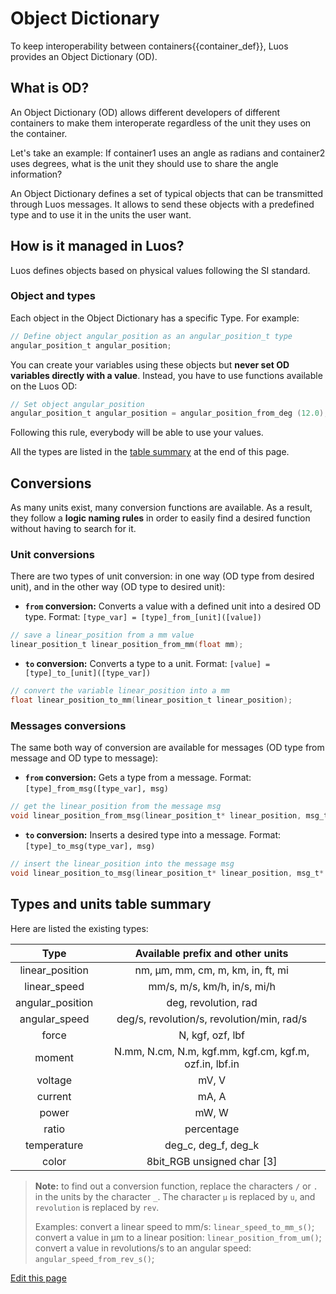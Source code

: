 # Object Dictionary
To keep interoperability between <span class="cust_tooltip">containers<span class="cust_tooltiptext">{{container_def}}</span></span>, Luos provides an Object Dictionary (OD).

## What is OD?
An Object Dictionary (OD) allows different developers of different containers to make them interoperate regardless of the unit they uses on the container.

Let's take an example: If container1 uses an angle as radians and container2 uses degrees, what is the unit they should use to share the angle information?

An Object Dictionary defines a set of typical objects that can be transmitted through Luos messages. It allows to send these objects with a predefined type and to use it in the units the user want.

## How is it managed in Luos?
Luos defines objects based on physical values following the SI standard.

### Object and types
Each object in the Object Dictionary has a specific Type. For example:
```c
// Define object angular_position as an angular_position_t type
angular_position_t angular_position; 
```

You can create your variables using these objects but **never set OD variables directly with a value**. Instead, you have to use functions available on the Luos OD:
```c
// Set object angular_position
angular_position_t angular_position = angular_position_from_deg (12.0); 
```
Following this rule, everybody will be able to use your values.

All the types are listed in the [table summary](#types-and-units-table-summary) at the end of this page.

## Conversions
As many units exist, many conversion functions are available. As a result, they follow a **logic naming rules** in order to easily find a desired function without having to search for it.

### Unit conversions
There are two types of unit conversion: in one way (OD type from desired unit), and in the other way (OD type to desired unit):

 - **`from` conversion:** Converts a value with a defined unit into a desired OD type. Format:  `[type_var] = [type]_from_[unit]([value])`
```c
// save a linear_position from a mm value
linear_position_t linear_position_from_mm(float mm); 
```

 - **`to` conversion:** Converts a type to a unit. Format: `[value] = [type]_to_[unit]([type_var])`
```c
// convert the variable linear_position into a mm
float linear_position_to_mm(linear_position_t linear_position); 
```

### Messages conversions
The same both way of conversion are available for messages (OD type from message and OD type to message):

 - **`from` conversion:** Gets a type from a message. Format: `[type]_from_msg([type_var], msg)`
```C
// get the linear_position from the message msg
void linear_position_from_msg(linear_position_t* linear_position, msg_t* msg); 
```

 - **`to` conversion:** Inserts a desired type into a message. Format: `[type]_to_msg(type_var], msg)`
```c
// insert the linear_position into the message msg
void linear_position_to_msg(linear_position_t* linear_position, msg_t* msg);
```

## Types and units table summary
Here are listed the existing types:

| Type | Available prefix and other units |
| :---: | :---: |
| linear_position | nm, &mu;m, mm, cm, m, km, in, ft, mi |
| linear_speed | mm/s, m/s, km/h, in/s, mi/h |
| angular_position | deg, revolution, rad |
| angular_speed | deg/s, revolution/s, revolution/min, rad/s |
| force | N, kgf, ozf, lbf |
| moment | N.mm, N.cm, N.m, kgf.mm, kgf.cm, kgf.m, ozf.in, lbf.in |
| voltage | mV, V |
| current |  mA, A |
| power | mW, W |
| ratio | percentage |
| temperature | deg_c, deg_f, deg_k |
| color | 8bit_RGB unsigned char \[3\] |

> **Note:** to find out a conversion function, replace the characters `/` or `.` in the units by the character `_`. The character `µ` is replaced by `u`, and `revolution` is replaced by `rev`.
>
> Examples: convert a linear speed to mm/s: `linear_speed_to_mm_s()`; convert a value in &mu;m to a linear position: `linear_position_from_um()`; convert a value in revolutions/s to an angular speed: `angular_speed_from_rev_s()`;

<div class="cust_edit_page"><a href="https://{{gh_path}}/pages/low/containers/od.md">Edit this page</a></div>
